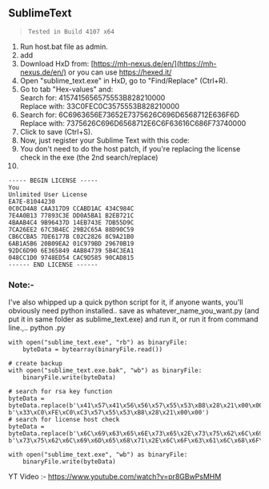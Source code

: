 ﻿## SublimeText

     

> `Tested in Build 4107 x64`

 1. Run host.bat file as admin.
 2. add
 3. Download HxD from: [https://mh-nexus.de/en/](https://mh-nexus.de/en/) or you can use https://hexed.it/
 4. Open "sublime_text.exe" in HxD, go to "Find/Replace" (Ctrl+R).
 5. Go to tab "Hex-values" and:  
Search for: 4157415656575553B828210000  
Replace with: 33C0FEC0C3575553B828210000
6. Search for: 6C6963656E73652E7375626C696D6568712E636F6D  
Replace with: 7375626C696D6568712E6C6F63616C686F73740000
7. Click to save (Ctrl+S).  
8. Now, just register your Sublime Text with this code:
9. You don't need to do the host patch, if you're replacing the license check in the exe (the 2nd search/replace)
10. 



    ----- BEGIN LICENSE -----  
    You  
    Unlimited User License  
    EA7E-81044230  
    0C0CD4A8 CAA317D9 CCABD1AC 434C984C  
    7E4A0B13 77893C3E DD0A5BA1 B2EB721C  
    4BAAB4C4 9B96437D 14EB743E 7DB55D9C  
    7CA26EE2 67C3B4EC 29B2C65A 88D90C59  
    CB6CCBA5 7DE6177B C02C2826 8C9A21B0  
    6AB1A5B6 20B09EA2 01C979BD 29670B19  
    92DC6D90 6E365849 4AB84739 5B4C3EA1  
    048CC1D0 9748ED54 CAC9D585 90CAD815  
    ------ END LICENSE ------


### Note:-
I've also whipped up a quick python script for it, if anyone wants, you'll obviously need python installed.. save as whatever_name_you_want.py (and put it in same folder as sublime_text.exe) and run it, or run it from command line.,.. python .py



```
with open("sublime_text.exe", "rb") as binaryFile:
    byteData = bytearray(binaryFile.read()) 

# create backup
with open("sublime_text.exe.bak", "wb") as binaryFile:
    binaryFile.write(byteData)

# search for rsa key function
byteData = byteData.replace(b'\x41\x57\x41\x56\x56\x57\x55\x53\xB8\x28\x21\x00\x00', b'\x33\xC0\xFE\xC0\xC3\x57\x55\x53\xB8\x28\x21\x00\x00')
# search for license host check
byteData = byteData.replace(b'\x6C\x69\x63\x65\x6E\x73\x65\x2E\x73\x75\x62\x6C\x69\x6D\x65\x68\x71\x2E\x63\x6F\x6D', b'\x73\x75\x62\x6C\x69\x6D\x65\x68\x71\x2E\x6C\x6F\x63\x61\x6C\x68\x6F\x73\x74\x00\x00')

with open("sublime_text.exe", "wb") as binaryFile:
    binaryFile.write(byteData)
```

YT Video :- https://www.youtube.com/watch?v=pr8GBwPsMHM





